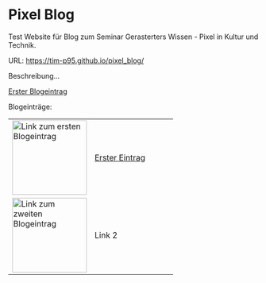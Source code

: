 
<style>
.site-main table.no-border td {
    border: none;
}
</style>


# Pixel Blog

Test Website für Blog zum Seminar Gerasterters Wissen - Pixel in Kultur und Technik.

URL: https://tim-p95.github.io/pixel_blog/

Beschreibung...

[Erster Blogeintrag](https://tim-p95.github.io/pixel_blog/blog_eintrag1.html)

<!---
[![bild 1](http://www.gesamtschule-hambergen.de/wp-content/uploads/2018/06/pixil-frame-0.png)](https://tim-p95.github.io/pixel_blog/blog_eintrag1.html)
-->

<!---
<a href="https://tim-p95.github.io/pixel_blog/blog_eintrag1.html">
  <img src="http://www.gesamtschule-hambergen.de/wp-content/uploads/2018/06/pixil-frame-0.png" alt="Link zum ersten Blogeintrag" style="width:50px;height:50px;">
</a>
-->

Blogeinträge:

<table width="100%" class="no-border">
  <tr>
    <td width="50%">
      <a href="https://tim-p95.github.io/pixel_blog/blog_eintrag1.html">
        <img src="http://www.gesamtschule-hambergen.de/wp-content/uploads/2018/06/pixil-frame-0.png" alt="Link zum ersten Blogeintrag"            style="width:150px;height:150px;">
      </a>
    </td>
    <td width="50%"><a href="https://tim-p95.github.io/pixel_blog/blog_eintrag1.html">Erster Eintrag</a></td>
  </tr>
  <tr>
    <td width="50%">    
      <a href="https://tim-p95.github.io/pixel_blog/blog_eintrag1.html">
        <img src="https://i.pinimg.com/236x/97/50/7c/97507cb58048040661fe36fea9f07c4c--minecraft-pixelart-minecraft-art.jpg" 
             alt="Link zum zweiten Blogeintrag" style="width:150px;height:150px;">
      </a>
    </td>
    <td width="50%">Link 2</td>
  </tr>
</table>

<!---
![bild 2](https://i.pinimg.com/236x/97/50/7c/97507cb58048040661fe36fea9f07c4c--minecraft-pixelart-minecraft-art.jpg)
-->


